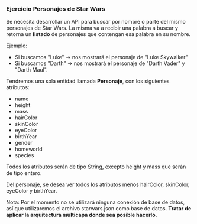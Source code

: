 ### Ejercicio Personajes de Star Wars
Se necesita desarrollar un API para buscar por nombre o parte del mismo personajes de Star Wars. La misma va a recibir una palabra a buscar y retorna un **listado** de personajes que contengan esa palabra en su nombre.


Ejemplo:

- Si buscamos "Luke" ->  nos mostrará el personaje de "Luke Skywalker"
- Si buscamos "Darth" -> nos mostrará el personaje de "Darth Vader" y "Darth Maul".

Tendremos una sola entidad llamada **Personaje**, con los siguientes atributos:

- name
- height
- mass
- hairColor
- skinColor
- eyeColor
- birthYear
- gender
- homeworld
- species

Todos los atributos serán de tipo String, excepto height y mass que serán de tipo entero.


Del personaje, se desea ver todos los atributos menos hairColor, skinColor, eyeColor y birthYear.


Nota: Por el momento no se utilizará ninguna conexión de base de datos, así que utilizaremos el archivo starwars.json como base de datos. **Tratar de aplicar la arquitectura multicapa donde sea posible hacerlo.**



